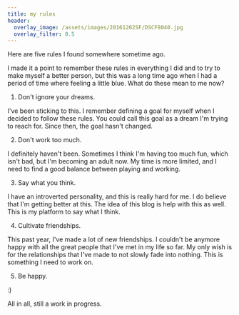 ```yaml
---
title: my rules
header:
  overlay_image: /assets/images/20161202SF/DSCF8040.jpg
  overlay_filter: 0.5
---
```


Here are five rules I found somewhere sometime ago.

I made it a point to remember these rules in everything I did and to try to make myself a better person, but this was a long time ago when I had a period of time where feeling a little blue. What do these mean to me now?

1. Don't ignore your dreams.

I've been sticking to this. I remember defining a goal for myself when I decided to follow these rules. You could call this goal as a dream I'm trying to reach for. Since then, the goal hasn't changed.

2. Don't work too much.

I definitely haven't been. Sometimes I think I'm having too much fun, which isn't bad, but I'm becoming an adult now. My time is more limited, and I need to find a good balance between playing and working.

3. Say what you think.

I have an introverted personality, and this is really hard for me. I do believe that I'm getting better at this. The idea of this blog is help with this as well. This is my platform to say what I think.

4. Cultivate friendships.

This past year, I've made a lot of new friendships. I couldn't be anymore happy with all the great people that I've met in my life so far. My only wish is for the relationships that I've made to not slowly fade into nothing. This is something I need to work on.

5. Be happy.

:)

All in all, still a work in progress.
